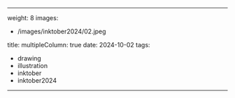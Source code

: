 
---
weight: 8
images:
- /images/inktober2024/02.jpeg

title:
multipleColumn: true
date: 2024-10-02
tags:
- drawing
- illustration
- inktober
- inktober2024
---

